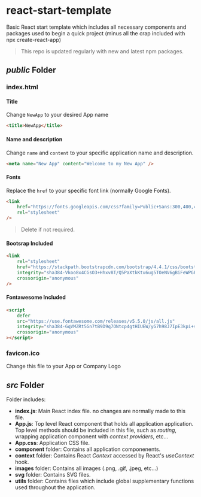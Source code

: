 # react-start-template

Basic React start template which includes all necessary components and packages used to begin a quick project (minus all the crap included with npx create-react-app)

> This repo is updated regularly with new and latest npm packages.

## _public_ Folder

### index.html

#### Title

Change `NewApp` to your desired App name

```html
<title>NewApp</title>
```

#### Name and description

Change `name` and `content` to your specific application name and description.

```html
<meta name="New App" content="Welcome to my New App" />
```

#### Fonts

Replace the `href` to your specific font link (normally Google Fonts).

```html
<link
	href="https://fonts.googleapis.com/css?family=Public+Sans:300,400,400i,700,700i&display=swap"
	rel="stylesheet"
/>
```

> Delete if not required.

#### Bootsrap Included

```html
<link
	rel="stylesheet"
	href="https://stackpath.bootstrapcdn.com/bootstrap/4.4.1/css/bootstrap.min.css"
	integrity="sha384-Vkoo8x4CGsO3+Hhxv8T/Q5PaXtkKtu6ug5TOeNV6gBiFeWPGFN9MuhOf23Q9Ifjh"
	crossorigin="anonymous"
/>
```

#### Fontawesome Included

```html
<script
	defer
	src="https://use.fontawesome.com/releases/v5.5.0/js/all.js"
	integrity="sha384-GqVMZRt5Gn7tB9D9q7ONtcp4gtHIUEW/yG7h98J7IpE3kpi+srfFyyB/04OV6pG0"
	crossorigin="anonymous"
></script>
```

### favicon.ico

Change this file to your App or Company Logo

## _src_ Folder

Folder includes:

- **index.js**: Main React index file. no changes are normally made to this file.
- **App.js**: Top level React component that holds all application application. Top level methods should be included in this file, such as _routing_, wrapping application component with _context providers_, etc...
- **App.css**: Application CSS file.
- **component** folder: Contains all application componenents.
- **context** folder: Contains React _Context_ accessed by React's _useContext_ hook.
- **images** folder: Contains all images (.png, .gif, .jpeg, etc...)
- **svg** folder: Contains SVG files.
- **utils** folder: Contains files which include global supplementary functions used throughout the application.
